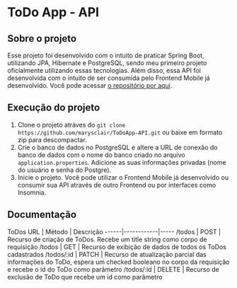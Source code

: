 # ToDo App - API

## Sobre o projeto
Esse projeto foi desenvolvido com o intuito de praticar Spring Boot, utilizando JPA, Hibernate e PostgreSQL, sendo meu primeiro projeto oficialmente utilizando essas tecnologias. Além disso, essa API foi desenvolvida com o intuito de ser consumida pelo Frontend Mobile já desenvolvido. Você pode acessar [o repositório por aqui](https://github.com/marysclair/FrontendMentor-AppToDo).

## Execução do projeto
1. Clone o projeto atráves do `git clone https://github.com/marysclair/ToDoApp-API.git` ou baixe em formato zip para descompactar.
2. Crie o banco de dados no PostgreSQL e altere a URL de conexão do banco de dados com o nome do banco criado no arquivo `application.properties`. Adicione as suas informações privadas (nome do usuário e senha do Postgre).
3. Inicie o projeto.
Você pode utilizar o Frontend Mobile já desenvolvido ou consumir sua API através de outro Frontend ou por interfaces como Insomnia.

 ## Documentação
ToDos
URL	| Método | Descrição
------|------------|-----
/todos |	POST |	Recurso de criação de ToDos. Recebe um title string como corpo de requisição
/todos	| GET |	Recurso de exibição de dados de todos os ToDos cadastrados
/todos/:id |	PATCH	| Recurso de atualização parcial das informações do ToDo, espera um checked booleano no corpo da requisição e recebe o id do ToDo como parâmetro
/todos/:id	| DELETE |	Recurso de exclusão de ToDo que recebe um id como parâmetro
